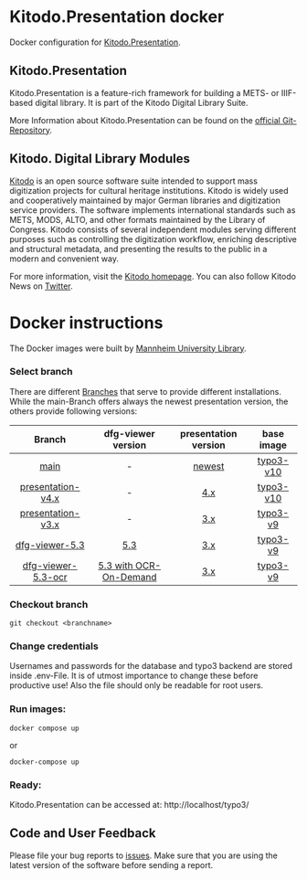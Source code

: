 # Kitodo.Presentation docker
Docker configuration for [Kitodo.Presentation](https://github.com/kitodo/kitodo-presentation).

## Kitodo.Presentation
Kitodo.Presentation is a feature-rich framework for building a METS- or IIIF-based digital library. It is part of the Kitodo Digital Library Suite.

More Information about Kitodo.Presentation can be found on the [official Git-Repository](https://github.com/kitodo/kitodo-presentation).

## Kitodo. Digital Library Modules
[Kitodo](https://github.com/kitodo) is an open source software suite intended to support mass digitization projects for cultural heritage institutions. Kitodo is widely used and cooperatively maintained by major German libraries and digitization service providers. The software implements international standards such as METS, MODS, ALTO, and other formats maintained by the Library of Congress. Kitodo consists of several independent modules serving different purposes such as controlling the digitization workflow, enriching descriptive and structural metadata, and presenting the results to the public in a modern and convenient way.

For more information, visit the [Kitodo homepage](https://www.kitodo.org). You can also follow Kitodo News on [Twitter](https://twitter.com/kitodo_org).

# Docker instructions
The Docker images were built by [Mannheim University Library](https://en.wikipedia.org/wiki/Mannheim_University_Library).

### Select branch
There are different [Branches](https://github.com/UB-Mannheim/kitodo-presentation-docker/branches) that serve to provide different installations. While the main-Branch offers always the newest presentation version, the others provide following versions:

|     **Branch**     	| **dfg-viewer version** 	|                         **presentation version**                         	| **base image** 	|
|:------------------:	|:----------------------:	|:------------------------------------------------------------------------:	|:--------------:	|
| [main](https://github.com/UB-Mannheim/kitodo-presentation-docker)               	| -                      	| [newest](https://github.com/kitodo/kitodo-presentation/releases)         	|         [typo3-v10](https://github.com/csidirop/typo3-docker/tree/typo3-v10.x)       	|
| [presentation-v4.x](https://github.com/UB-Mannheim/kitodo-presentation-docker/tree/presentation-v4.x)  	| -                      	| [4.x](https://github.com/kitodo/kitodo-presentation/releases/tag/v4.0.1)                                                                      	|       [typo3-v10](https://github.com/csidirop/typo3-docker/tree/typo3-v10.x)         	|
| [presentation-v3.x](https://github.com/UB-Mannheim/kitodo-presentation-docker/tree/presentation-v3.x)  	| -                      	| [3.x](https://github.com/kitodo/kitodo-presentation/releases/tag/v3.3.4) 	|         [typo3-v9](https://github.com/csidirop/typo3-docker/tree/typo3-v9.x)       	|
| [dfg-viewer-5.3](https://github.com/UB-Mannheim/kitodo-presentation-docker/tree/dfg-viewer-5.3)     	| [5.3](https://github.com/slub/dfg-viewer/releases/tag/v5.3.0)                     	|      [3.x](https://github.com/kitodo/kitodo-presentation/releases/tag/v3.3.4)      	|          [typo3-v9](https://github.com/csidirop/typo3-docker/tree/typo3-v9.x)      	|
| [dfg-viewer-5.3-ocr](https://github.com/UB-Mannheim/kitodo-presentation-docker/tree/dfg-viewer-5.3-ocr) 	| [5.3 with OCR-On-Demand](https://github.com/csidirop/dfg-viewer/tree/5.3-ocr-test)                    	|     [3.x](https://github.com/kitodo/kitodo-presentation/releases/tag/v3.3.4)                                            	|           [typo3-v9](https://github.com/csidirop/typo3-docker/tree/typo3-v9.x)     	|

### Checkout branch
    git checkout <branchname>

### Change credentials
Usernames and passwords for the database and typo3 backend are stored inside .env-File. It is of utmost importance to change these before productive use! Also the file should only be readable for root users.

### Run images:
    docker compose up

or  

    docker-compose up

### Ready:
Kitodo.Presentation can be accessed at: http://localhost/typo3/

## Code and User Feedback
Please file your bug reports to [issues](https://github.com/UB-Mannheim/kitodo-presentation-docker/issues). Make sure that you are using the latest version of the software before sending a report.
